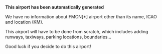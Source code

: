 **This airport has been automatically generated**

We have no information about FMCN[*] airport other than its name, ICAO and location (KM).

This airport will have to be done from scratch, which includes adding runways, taxiways, parking locations, boundaries...

Good luck if you decide to do this airport!